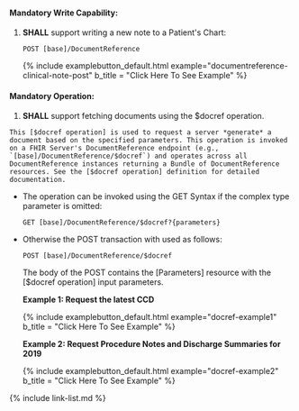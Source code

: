 
#### Mandatory Write Capability:

1. **SHALL** support writing a new note to a Patient's Chart:

   `POST [base]/DocumentReference`

   {% include examplebutton_default.html example="documentreference-clinical-note-post" b_title = "Click Here To See Example" %}

#### Mandatory Operation:

1. **SHALL** support fetching documents using the $docref operation.

<div class="bg-success" markdown="1">

    This [$docref operation] is used to request a server *generate* a document based on the specified parameters. This operation is invoked on a FHIR Server's DocumentReference endpoint (e.g., `[base]/DocumentReference/$docref`) and operates across all DocumentReference instances returning a Bundle of DocumentReference resources. See the [$docref operation] definition for detailed documentation.

- The operation can be invoked using the GET Syntax if the complex type parameter is omitted:

   `GET [base]/DocumentReference/$docref?{parameters}`

- Otherwise the POST transaction with used as follows:

   `POST [base]/DocumentReference/$docref`

    The body of the POST contains the [Parameters] resource with the [$docref operation] input parameters.

   **Example 1: Request the latest CCD**

   {% include examplebutton_default.html example="docref-example1" b_title = "Click Here To See Example" %}

   **Example 2: Request Procedure Notes and Discharge Summaries for 2019**

   {% include examplebutton_default.html example="docref-example2" b_title = "Click Here To See Example" %}

</div><!-- new-content -->

{% include link-list.md %}
